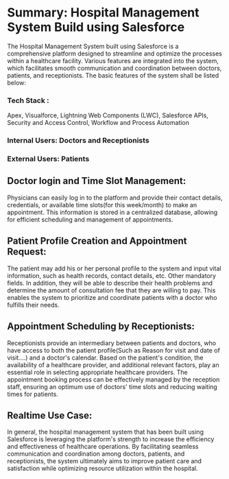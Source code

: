 # Summary: Hospital Management System Build using Salesforce

The Hospital Management System built using Salesforce is a comprehensive platform designed to streamline and optimize the processes within a healthcare facility. Various features are integrated into the system, which facilitates smooth communication and coordination between doctors, patients, and receptionists. The basic features of the system shall be listed below:

### Tech Stack : 
Apex, Visualforce, Lightning Web Components (LWC), Salesforce APIs, Security and Access Control, Workflow and Process Automation

### Internal Users: Doctors and Receptionists
### External Users: Patients

## Doctor login and Time Slot Management:

Physicians can easily log in to the platform and provide their contact details, credentials, or available time slots(for this week/month) to make an appointment. This information is stored in a centralized database, allowing for efficient scheduling and management of appointments.

## Patient Profile Creation and Appointment Request:

The patient may add his or her personal profile to the system and input vital information, such as health records, contact details, etc. Other mandatory fields. In addition, they will be able to describe their health problems and determine the amount of consultation fee that they are willing to pay. This enables the system to prioritize and coordinate patients with a doctor who fulfills their needs.

## Appointment Scheduling by Receptionists:

Receptionists provide an intermediary between patients and doctors, who have access to both the patient profile(Such as Reason for visit and date of visit....) and a doctor's calendar. Based on the patient's condition, the availability of a healthcare provider, and additional relevant factors, play an essential role in selecting appropriate healthcare providers. The appointment booking process can be effectively managed by the reception staff, ensuring an optimum use of doctors' time slots and reducing waiting times for patients.

## Realtime Use Case:

In general, the hospital management system that has been built using Salesforce is leveraging the platform's strength to increase the efficiency and effectiveness of healthcare operations. By facilitating seamless communication and coordination among doctors, patients, and receptionists, the system ultimately aims to improve patient care and satisfaction while optimizing resource utilization within the hospital.
